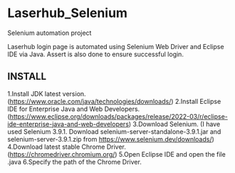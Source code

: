 # Laserhub_Selenium
Selenium automation project


Laserhub login page is automated using Selenium Web Driver and Eclipse IDE via Java. Assert is also done to ensure successful login.

INSTALL
-------
1.Install JDK latest version. (https://www.oracle.com/java/technologies/downloads/)
2.Install Eclipse IDE for Enterprise Java and Web Developers. (https://www.eclipse.org/downloads/packages/release/2022-03/r/eclipse-ide-enterprise-java-and-web-developers)
3.Download Selenium. (I have used Selenium 3.9.1. Download selenium-server-standalone-3.9.1.jar and selenium-server-3.9.1.zip from https://www.selenium.dev/downloads/)
4.Download latest stable Chrome Driver. (https://chromedriver.chromium.org/)
5.Open Eclipse IDE and open the file .java
6.Specify the path of the Chrome Driver.
